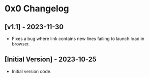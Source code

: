 # 0x0 Changelog

## [v1.1] - 2023-11-30

- Fixes a bug where link contains new lines failing to launch load in browser.

## [Initial Version] - 2023-10-25

- Initial version code.
